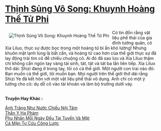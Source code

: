<a href="https://truyentiki.com/thinh-sung-vo-song-khuynh-hoang-the-tu-phi.33448/" title="Thịnh Sủng Vô Song: Khuynh Hoàng Thế Tử Phi"><h1>Thịnh Sủng Vô Song: Khuynh Hoàng Thế Tử Phi</h1></a><div style="display:table"><img align="right" style="float: left; padding: 10px;" src="https://truyentiki.com/a/img/str/src/33448.jpg" alt="Thịnh Sủng Vô Song: Khuynh Hoàng Thế Tử Phi">Có tin đồn rằng vật liệu phế thải của gia đình tướng quân, cô Xia Liluo, thực sự được bọc trong một hoàng tử bí ẩn khó lường! Nhưng khuôn mặt lạnh lùng là bất cẩn, và hoàng tử cao hơn của thế giới thực sự đã lay động trái tim cô để chiều chuộng cô. Ai đó đã sao lưu và Xia Liluo thậm chí không cần ngón tay vàng tái sinh, tát, tát và tát ba lần liên tiếp. Xia Liluo thở dài: Shizi đang ở trong tay, tôi có cả thế giới. Một người con trai nào đó: Bạn muốn cả thế giới, tôi muốn bạn. Mọi người trên thế giới thở dài rằng Shizi Ye đã kết hôn với một vật liệu phế thải vô dụng. Anh chỉ có một ý tưởng cho cô: dụ dỗ cô vào tài khoản và làm bộ trưởng dưới váy.</div><p><br><b>Truyện Hay Khác :</b></p><a href="https://truyentiki.com/anh-trang-nhu-nuoc-chieu-noi-tam.33447/" alt="Ánh Trăng Như Nước Chiếu Nội Tâm">Ánh Trăng Như Nước Chiếu Nội Tâm</a><br/><a href="https://truyentiki.wordpress.com/2020/06/08/than-y-ha-pham/" alt="Thần Y Hạ Phàm">Thần Y Hạ Phàm</a><br/><a href="https://truyentiki.wordpress.com/2020/06/08/phu-nhan-moi-ngay-deu-tai-tuyen-va-mat/" alt="Phu Nhân Mỗi Ngày Đều Tại Tuyến Vả Mặt">Phu Nhân Mỗi Ngày Đều Tại Tuyến Vả Mặt</a><br/><a href="https://github.com/nownovels/top500/tree/master/truyenhay/33474/" alt="Cá Mặn Tự Cứu Công Lược">Cá Mặn Tự Cứu Công Lược</a><br/>